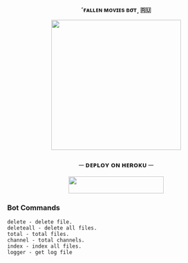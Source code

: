 <p align="center">
<b> ˹ғᴀʟʟᴇɴ ᴍᴏᴠɪᴇs ʙσᴛ˼ 🇷🇺</b>
</p>

<p align="center"><a href="https://t.me/TeleBotsUpdate"><img src="https://graph.org/file/d67fbfe7faa4477907bb4.jpg" width="300"></a></p>
<p align="center">


<h3 align="center">
    ─ ᴅᴇᴩʟᴏʏ ᴏɴ ʜᴇʀᴏᴋᴜ ─
</h3>

<p align="center"><a href="https://dashboard.heroku.com/new?template=https://github.com/nero-bc/FallenMoviesBot"> <img src="https://img.shields.io/badge/Deploy%20On%20Heroku-black?style=for-the-badge&logo=heroku" width="220" height="38.45"/></a></p>


### Bot Commands
```
delete - delete file.
deleteall - delete all files.
total - total files.
channel - total channels.
index - index all files.
logger - get log file
```
